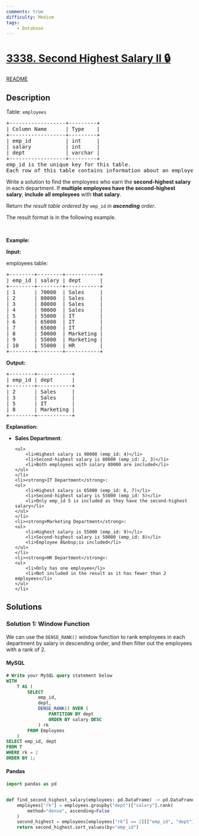 ```yaml
---
comments: true
difficulty: Medium
tags:
    - Database
---
```


<!-- problem:start -->

# [3338. Second Highest Salary II 🔒](https://leetcode.com/problems/second-highest-salary-ii)

[README](/solution/3300-3399/3338.Second%20Highest%20Salary%20II/README.md)

## Description

<!-- description:start -->

<p>Table: <code>employees</code></p>

<pre>
+------------------+---------+
| Column Name      | Type    |
+------------------+---------+
| emp_id           | int     |
| salary           | int     |
| dept             | varchar |
+------------------+---------+
emp_id is the unique key for this table.
Each row of this table contains information about an employee including their ID, salary, and department.
</pre>

<p>Write a solution to find the employees who earn the <strong>second-highest salary</strong> in each department. If <strong>multiple employees have the second-highest salary</strong>, <strong>include</strong> <strong>all employees</strong> with <strong>that salary</strong>.</p>

<p>Return <em>the result table</em> <em>ordered by</em> <code>emp_id</code> <em>in</em> <em><strong>ascending</strong></em> <em>order</em>.</p>

<p>The result format is in the following example.</p>

<p>&nbsp;</p>
<p><strong class="example">Example:</strong></p>

<div class="example-block">
<p><strong>Input:</strong></p>

<p>employees table:</p>

<pre class="example-io">
+--------+--------+-----------+
| emp_id | salary | dept      |
+--------+--------+-----------+
| 1      | 70000  | Sales     |
| 2      | 80000  | Sales     |
| 3      | 80000  | Sales     |
| 4      | 90000  | Sales     |
| 5      | 55000  | IT        |
| 6      | 65000  | IT        |
| 7      | 65000  | IT        |
| 8      | 50000  | Marketing |
| 9      | 55000  | Marketing |
| 10     | 55000  | HR        |
+--------+--------+-----------+
</pre>

<p><strong>Output:</strong></p>

<pre class="example-io">
+--------+-----------+
| emp_id | dept      |
+--------+-----------+
| 2      | Sales     |
| 3      | Sales     |
| 5      | IT        |
| 8      | Marketing |
+--------+-----------+
</pre>

<p><strong>Explanation:</strong></p>

<ul>
	<li><strong>Sales Department</strong>:

    <ul>
    	<li>Highest salary is 90000 (emp_id: 4)</li>
    	<li>Second-highest salary is 80000 (emp_id: 2, 3)</li>
    	<li>Both employees with salary 80000 are included</li>
    </ul>
    </li>
    <li><strong>IT Department</strong>:
    <ul>
    	<li>Highest salary is 65000 (emp_id: 6, 7)</li>
    	<li>Second-highest salary is 55000 (emp_id: 5)</li>
    	<li>Only emp_id 5 is included as they have the second-highest salary</li>
    </ul>
    </li>
    <li><strong>Marketing Department</strong>:
    <ul>
    	<li>Highest salary is 55000 (emp_id: 9)</li>
    	<li>Second-highest salary is 50000 (emp_id: 8)</li>
    	<li>Employee 8&nbsp;is included</li>
    </ul>
    </li>
    <li><strong>HR Department</strong>:
    <ul>
    	<li>Only has one employee</li>
    	<li>Not included in the result as it has fewer than 2 employees</li>
    </ul>
    </li>

</ul>
</div>

<!-- description:end -->

## Solutions

<!-- solution:start -->

### Solution 1: Window Function

We can use the `DENSE_RANK()` window function to rank employees in each department by salary in descending order, and then filter out the employees with a rank of $2$.

<!-- tabs:start -->

#### MySQL

```sql
# Write your MySQL query statement below
WITH
    T AS (
        SELECT
            emp_id,
            dept,
            DENSE_RANK() OVER (
                PARTITION BY dept
                ORDER BY salary DESC
            ) rk
        FROM Employees
    )
SELECT emp_id, dept
FROM T
WHERE rk = 2
ORDER BY 1;
```

#### Pandas

```python
import pandas as pd


def find_second_highest_salary(employees: pd.DataFrame) -> pd.DataFrame:
    employees["rk"] = employees.groupby("dept")["salary"].rank(
        method="dense", ascending=False
    )
    second_highest = employees[employees["rk"] == 2][["emp_id", "dept"]]
    return second_highest.sort_values(by="emp_id")
```

<!-- tabs:end -->

<!-- solution:end -->

<!-- problem:end -->
